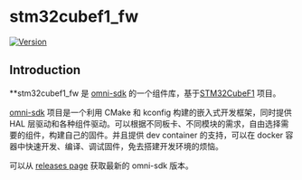 # stm32cubef1_fw

[![Version](https://img.shields.io/github/v/release/LuckkMaker/stm32cubef1_fw)](https://github.com/LuckkMaker/stm32cubef1_fw/releases/latest)


## Introduction

**stm32cubef1_fw 是 [omni-sdk](https://github.com/LuckkMaker/omni-sdk) 的一个组件库，基于[STM32CubeF1](https://github.com/STMicroelectronics/STM32CubeF1) 项目。

[omni-sdk](https://github.com/LuckkMaker/omni-sdk) 项目是一个利用 CMake 和 kconfig 构建的嵌入式开发框架，同时提供 HAL 层驱动和各种组件驱动。可以根据不同板卡、不同模块的需求，自由选择需要的组件，构建自己的固件。并且提供 dev container 的支持，可以在 docker 容器中快速开发、编译、调试固件，免去搭建开发环境的烦恼。

可以从 [releases page](https://github.com/LuckkMaker/omni-sdk/releases) 获取最新的 omni-sdk 版本。
